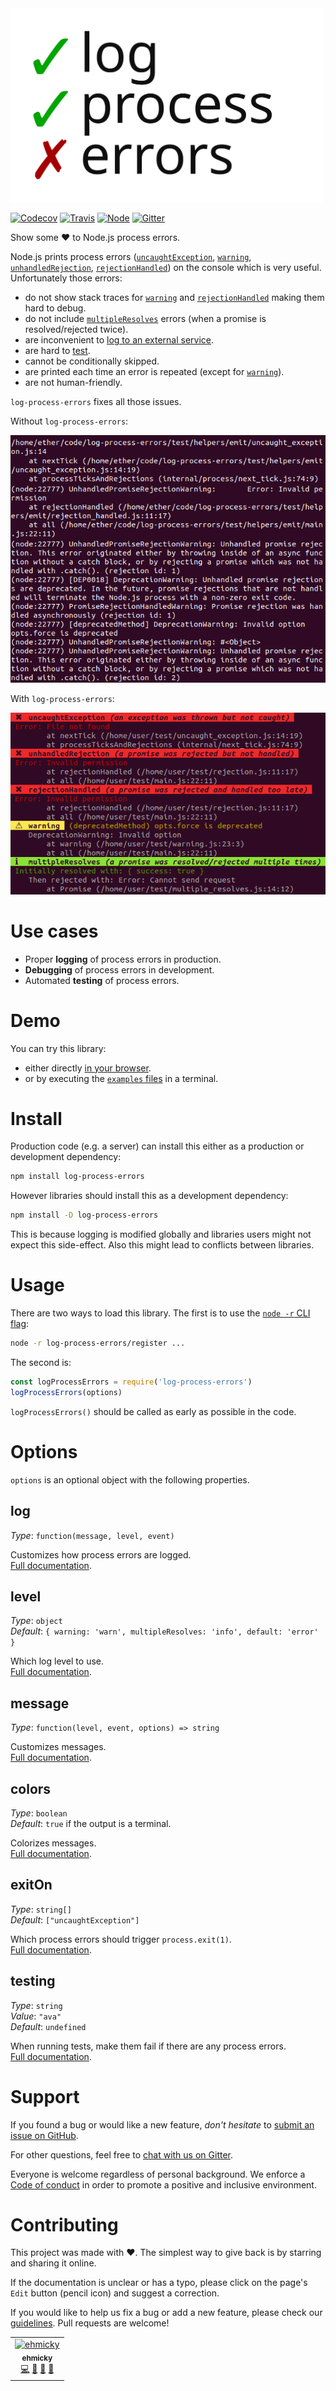 <img src="https://raw.githubusercontent.com/ehmicky/design/master/log-process-errors/log-process-errors.svg?sanitize=true" width="500"/>

[![Codecov](https://img.shields.io/codecov/c/github/ehmicky/log-process-errors.svg?label=tested&logo=codecov)](https://codecov.io/gh/ehmicky/log-process-errors) [![Travis](https://img.shields.io/badge/cross-platform-4cc61e.svg?logo=travis)](https://travis-ci.org/ehmicky/log-process-errors) [![Node](https://img.shields.io/node/v/log-process-errors.svg?logo=node.js)](https://www.npmjs.com/package/log-process-errors) [![Gitter](https://img.shields.io/gitter/room/ehmicky/log-process-errors.svg?logo=gitter)](https://gitter.im/ehmicky/log-process-errors)

Show some ❤️ to Node.js process errors.

Node.js prints process errors
([`uncaughtException`](https://nodejs.org/api/process.html#process_event_uncaughtexception),
[`warning`](https://nodejs.org/api/process.html#process_event_warning),
[`unhandledRejection`](https://nodejs.org/api/process.html#process_event_unhandledrejection),
[`rejectionHandled`](https://nodejs.org/api/process.html#process_event_rejectionhandled))
on the console which is very useful. Unfortunately those errors:

- do not show stack traces for
  [`warning`](https://nodejs.org/api/process.html#process_event_warning) and
  [`rejectionHandled`](https://nodejs.org/api/process.html#process_event_rejectionhandled)
  making them hard to debug.
- do not include
  [`multipleResolves`](https://nodejs.org/api/process.html#process_event_multipleresolves)
  errors (when a promise is resolved/rejected twice).
- are inconvenient to [log to an external service](docs/API.md#log).
- are hard to [test](docs/API.md#testing).
- cannot be conditionally skipped.
- are printed each time an error is repeated (except for
  [`warning`](https://nodejs.org/api/process.html#process_event_warning)).
- are not human-friendly.

`log-process-errors` fixes all those issues.

Without `log-process-errors`:

![Screenshot before](docs/before.png)

With `log-process-errors`:

![Screenshot after](docs/after.png)

# Use cases

- Proper **logging** of process errors in production.
- **Debugging** of process errors in development.
- Automated **testing** of process errors.

# Demo

You can try this library:

- either directly
  [in your browser](https://repl.it/@ehmicky/log-process-errors).
- or by executing the [`examples` files](examples/README.md) in a terminal.

# Install

Production code (e.g. a server) can install this either as a production or
development dependency:

```bash
npm install log-process-errors
```

However libraries should install this as a development dependency:

```bash
npm install -D log-process-errors
```

This is because logging is modified globally and libraries users might not
expect this side-effect. Also this might lead to conflicts between libraries.

# Usage

There are two ways to load this library. The first is to use the
[`node -r` CLI flag](https://nodejs.org/api/cli.html#cli_r_require_module):

```bash
node -r log-process-errors/register ...
```

The second is:

<!-- eslint-disable import/newline-after-import -->

```js
const logProcessErrors = require('log-process-errors')
logProcessErrors(options)
```

`logProcessErrors()` should be called as early as possible in the code.

# Options

`options` is an optional object with the following properties.

## log

_Type_: `function(message, level, event)`<br>

Customizes how process errors are logged.<br>
[Full documentation](docs/API.md#log).

## level

_Type_: `object`<br>
_Default_: `{ warning: 'warn', multipleResolves: 'info', default: 'error' }`

Which log level to use.<br>
[Full documentation](docs/API.md#level).

## message

_Type_: `function(level, event, options) => string`

Customizes messages.<br>
[Full documentation](docs/API.md#message).

## colors

_Type_: `boolean`<br>
_Default_: `true` if the output is a terminal.

Colorizes messages.<br>
[Full documentation](docs/API.md#colors).

## exitOn

_Type_: `string[]`<br>
_Default_: `["uncaughtException"]`

Which process errors should trigger `process.exit(1)`.<br>
[Full documentation](docs/API.md#exiton).

## testing

_Type_: `string`<br>
_Value_: `"ava"`<br>
_Default_: `undefined`

When running tests, make them fail if there are any process errors.<br>
[Full documentation](docs/API.md#testing).

# Support

If you found a bug or would like a new feature, _don't hesitate_ to
[submit an issue on GitHub](../../issues).

For other questions, feel free to
[chat with us on Gitter](https://gitter.im/ehmicky/log-process-errors).

Everyone is welcome regardless of personal background. We enforce a
[Code of conduct](CODE_OF_CONDUCT.md) in order to promote a positive and
inclusive environment.

# Contributing

This project was made with ❤️. The simplest way to give back is by starring and
sharing it online.

If the documentation is unclear or has a typo, please click on the page's `Edit`
button (pencil icon) and suggest a correction.

If you would like to help us fix a bug or add a new feature, please check our
[guidelines](CONTRIBUTING.md). Pull requests are welcome!

<!-- Thanks goes to our wonderful contributors: -->

<!-- ALL-CONTRIBUTORS-LIST:START -->
<!-- prettier-ignore -->
<table><tr><td align="center"><a href="https://twitter.com/ehmicky"><img src="https://avatars2.githubusercontent.com/u/8136211?v=4" width="100px;" alt="ehmicky"/><br /><sub><b>ehmicky</b></sub></a><br /><a href="https://github.com/ehmicky/log-process-errors/commits?author=ehmicky" title="Code">💻</a> <a href="#design-ehmicky" title="Design">🎨</a> <a href="#ideas-ehmicky" title="Ideas, Planning, & Feedback">🤔</a> <a href="https://github.com/ehmicky/log-process-errors/commits?author=ehmicky" title="Documentation">📖</a></td></tr></table>

<!-- ALL-CONTRIBUTORS-LIST:END -->
